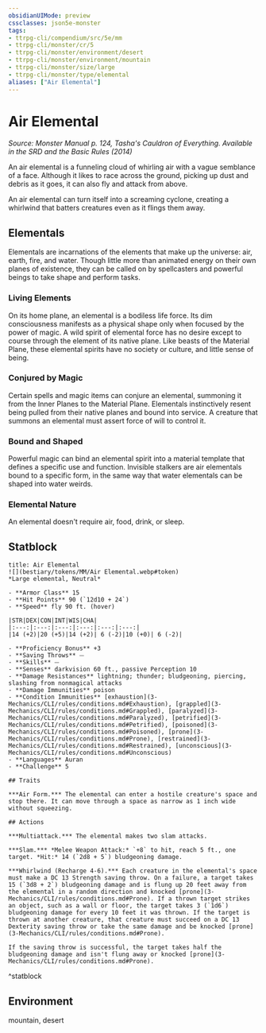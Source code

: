 ```yaml
---
obsidianUIMode: preview
cssclasses: json5e-monster
tags:
- ttrpg-cli/compendium/src/5e/mm
- ttrpg-cli/monster/cr/5
- ttrpg-cli/monster/environment/desert
- ttrpg-cli/monster/environment/mountain
- ttrpg-cli/monster/size/large
- ttrpg-cli/monster/type/elemental
aliases: ["Air Elemental"]
---
```

# Air Elemental
*Source: Monster Manual p. 124, Tasha's Cauldron of Everything. Available in the <span title='Systems Reference Document (5.1)'>SRD</span> and the Basic Rules (2014)*  

An air elemental is a funneling cloud of whirling air with a vague semblance of a face. Although it likes to race across the ground, picking up dust and debris as it goes, it can also fly and attack from above.

An air elemental can turn itself into a screaming cyclone, creating a whirlwind that batters creatures even as it flings them away.

## Elementals

Elementals are incarnations of the elements that make up the universe: air, earth, fire, and water. Though little more than animated energy on their own planes of existence, they can be called on by spellcasters and powerful beings to take shape and perform tasks.

### Living Elements

On its home plane, an elemental is a bodiless life force. Its dim consciousness manifests as a physical shape only when focused by the power of magic. A wild spirit of elemental force has no desire except to course through the element of its native plane. Like beasts of the Material Plane, these elemental spirits have no society or culture, and little sense of being.

### Conjured by Magic

Certain spells and magic items can conjure an elemental, summoning it from the Inner Planes to the Material Plane. Elementals instinctively resent being pulled from their native planes and bound into service. A creature that summons an elemental must assert force of will to control it.

### Bound and Shaped

Powerful magic can bind an elemental spirit into a material template that defines a specific use and function. Invisible stalkers are air elementals bound to a specific form, in the same way that water elementals can be shaped into water weirds.

### Elemental Nature

An elemental doesn't require air, food, drink, or sleep.

## Statblock

```ad-statblock
title: Air Elemental
![](bestiary/tokens/MM/Air Elemental.webp#token)
*Large elemental, Neutral*

- **Armor Class** 15
- **Hit Points** 90 (`12d10 + 24`)
- **Speed** fly 90 ft. (hover)

|STR|DEX|CON|INT|WIS|CHA|
|:---:|:---:|:---:|:---:|:---:|:---:|
|14 (+2)|20 (+5)|14 (+2)| 6 (-2)|10 (+0)| 6 (-2)|

- **Proficiency Bonus** +3
- **Saving Throws** ⏤
- **Skills** ⏤
- **Senses** darkvision 60 ft., passive Perception 10
- **Damage Resistances** lightning; thunder; bludgeoning, piercing, slashing from nonmagical attacks
- **Damage Immunities** poison
- **Condition Immunities** [exhaustion](3-Mechanics/CLI/rules/conditions.md#Exhaustion), [grappled](3-Mechanics/CLI/rules/conditions.md#Grappled), [paralyzed](3-Mechanics/CLI/rules/conditions.md#Paralyzed), [petrified](3-Mechanics/CLI/rules/conditions.md#Petrified), [poisoned](3-Mechanics/CLI/rules/conditions.md#Poisoned), [prone](3-Mechanics/CLI/rules/conditions.md#Prone), [restrained](3-Mechanics/CLI/rules/conditions.md#Restrained), [unconscious](3-Mechanics/CLI/rules/conditions.md#Unconscious)
- **Languages** Auran
- **Challenge** 5

## Traits

***Air Form.*** The elemental can enter a hostile creature's space and stop there. It can move through a space as narrow as 1 inch wide without squeezing.

## Actions

***Multiattack.*** The elemental makes two slam attacks.

***Slam.*** *Melee Weapon Attack:* `+8` to hit, reach 5 ft., one target. *Hit:* 14 (`2d8 + 5`) bludgeoning damage.

***Whirlwind (Recharge 4-6).*** Each creature in the elemental's space must make a DC 13 Strength saving throw. On a failure, a target takes 15 (`3d8 + 2`) bludgeoning damage and is flung up 20 feet away from the elemental in a random direction and knocked [prone](3-Mechanics/CLI/rules/conditions.md#Prone). If a thrown target strikes an object, such as a wall or floor, the target takes 3 (`1d6`) bludgeoning damage for every 10 feet it was thrown. If the target is thrown at another creature, that creature must succeed on a DC 13 Dexterity saving throw or take the same damage and be knocked [prone](3-Mechanics/CLI/rules/conditions.md#Prone).

If the saving throw is successful, the target takes half the bludgeoning damage and isn't flung away or knocked [prone](3-Mechanics/CLI/rules/conditions.md#Prone).
```
^statblock

## Environment

mountain, desert